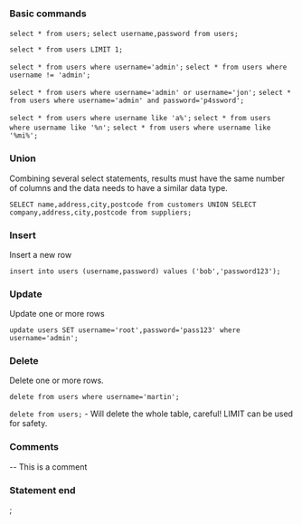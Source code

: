 
### Basic commands

`select * from users;`
`select username,password from users;`

`select * from users LIMIT 1;`

`select * from users where username='admin';`
`select * from users where username != 'admin';`

`select * from users where username='admin' or username='jon';`
`select * from users where username='admin' and password='p4ssword';`

`select * from users where username like 'a%';`
`select * from users where username like '%n';`
`select * from users where username like '%mi%';`

### Union

Combining several select statements, results must have the same number of columns and the data needs to have a similar data type.

`SELECT name,address,city,postcode from customers UNION SELECT company,address,city,postcode from suppliers;`


### Insert

Insert a new row

`insert into users (username,password) values ('bob','password123');`


### Update

Update one or more rows

`update users SET username='root',password='pass123' where username='admin';`


### Delete

Delete one or more rows.

`delete from users where username='martin';`

`delete from users;` - Will delete the whole table, careful! LIMIT can be used for safety.


### Comments

-- This is a comment


### Statement end

;



